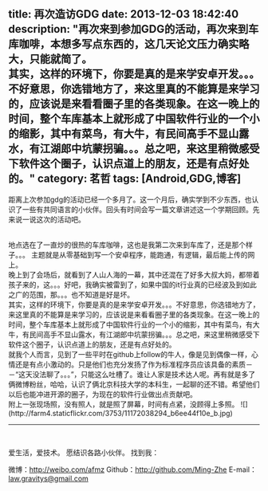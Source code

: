 title: 再次造访GDG
date: 2013-12-03 18:42:40
description: "再次来到参加GDG的活动，再次来到车库咖啡，本想多写点东西的，这几天论文压力确实略大，只能就简了。<br/>其实，这样的环境下，你要是真的是来学安卓开发。。。不好意思，你选错地方了，来这里真的不能算是来学习的，应该说是来看看圈子里的各类现象。在这一晚上的时间，整个车库基本上就形成了中国软件行业的一个小的缩影，其中有菜鸟，有大牛，有民间高手不显山露水，有江湖郎中坑蒙拐骗。。。总之吧，来这里稍微感受下软件这个圈子，认识点道上的朋友，还是有点好处的。"
category: 茗哲
tags: [Android,GDG,博客]
---

距离上次参加gdg的活动已经一个多月了。这一个月后，确实学到不少东西，也认识了一些有共同语言的小伙伴。回头有时间会写一篇文章讲述这一个学期回顾。先来说一说这次的活动吧。

<br/>
地点选在了一直炒的很热的车库咖啡，这也是我第二次来到车库了，还是那个样子。。。
主题就是从零基础到写一个安卓程序，能跑通，有逻辑，最后能上传的网上。
<br/>
晚上到了会场后，就看到了人山人海的一幕，其中还混在了好多大叔大妈，都带着孩子来的，这。。。好吧，我确实被雷到了，如果中国的it行业真的已经波及到如此之广的范围，那。。。也不知道是好是坏。
<br/>
其实，这样的环境下，你要是真的是来学安卓开发。。。不好意思，你选错地方了，来这里真的不能算是来学习的，应该说是来看看圈子里的各类现象。在这一晚上的时间，整个车库基本上就形成了中国软件行业的一个小的缩影，其中有菜鸟，有大牛，有民间高手不显山露水，有江湖郎中坑蒙拐骗。。。总之吧，来这里稍微感受下软件这个圈子，认识点道上的朋友，还是有点好处的。
<br/>
就我个人而言，见到了一些平时在github上follow的牛人，像是见到偶像一样，心情还是有点小激动的。只是他们也充分发扬了作为标准程序员应该具备的素质－－“这天没法聊了。。。”，只能这么吐槽了。谁让人家是技术达人呢。再有就是多了俩微博粉丝，哈哈，认识了俩北京科技大学的本科生，一起聊的还不错。希望他们以后也能冲进开源的圈子，为现在的软件行业做出点贡献吧。
<br/>
附上一张现场照，没有照人，就是照了屏幕，时间有点紧，没顾得上多照。
![](http://farm4.staticflickr.com/3753/11172038294_b6ee44f10e_b.jpg)

<br/>

***

<br/>

爱生活，爱技术。
愿结识各路小伙伴。
找到我：

微博：http://weibo.com/afmz
Github：http://github.com/Ming-Zhe
E-mail：law.gravitys@gmail.com 




